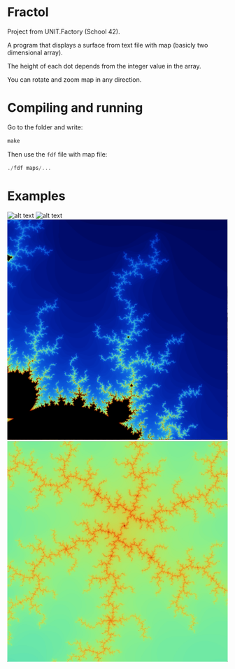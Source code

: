 # Fractol 
Project from UNIT.Factory (School 42).

A program that displays a surface from text file with map (basicly two dimensional array).

The height of each dot depends from the integer value in the array.

You can rotate and zoom map in any direction.

# Compiling and running
Go to the folder and write:
```c
make
```
Then use the ```fdf``` file with map file:
```c
./fdf maps/...
```
# Examples
![alt text](https://raw.githubusercontent.com/Areandy/Fractol/master/readme_scenes/1.png)
![alt text](https://raw.githubusercontent.com/Areandy/Fractol/master/readme_scenes/2.png)
![alt text](https://raw.githubusercontent.com/Areandy/Fractol/master/readme_scenes/3.png)
![alt text](https://raw.githubusercontent.com/Areandy/Fractol/master/readme_scenes/4.png)
